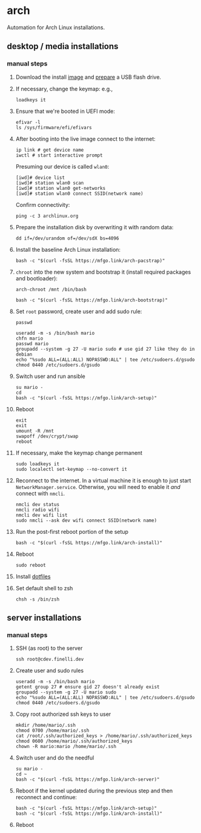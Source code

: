 # arch

Automation for Arch Linux installations.

## desktop / media installations

### manual steps

1. Download the install [image](https://www.archlinux.org/download/) and
[prepare](https://wiki.archlinux.org/index.php/USB_flash_installation_medium)
a USB flash drive.

2. If necessary, change the keymap: e.g.,

   ```shell
   loadkeys it
   ```

3. Ensure that we're booted in UEFI mode:

   ```shell
   efivar -l
   ls /sys/firmware/efi/efivars
   ```

4. After booting into the live image connect to the internet:

   ```shell
   ip link # get device name
   iwctl # start interactive prompt
   ```

   Presuming our device is called `wlan0`:

   ```
   [iwd]# device list
   [iwd]# station wlan0 scan
   [iwd]# station wlan0 get-networks
   [iwd]# station wlan0 connect SSID(network name)
   ```

   Confirm connectivity:

   ```shell
   ping -c 3 archlinux.org
   ```

5. Prepare the installation disk by overwriting it with random data:

   ```shell
   dd if=/dev/urandom of=/dev/sdX bs=4096
   ```

6. Install the baseline Arch Linux installation:

   ```shell
   bash -c "$(curl -fsSL https://mfgo.link/arch-pacstrap)"
   ```

7. `chroot` into the new system and bootstrap it (install required packages
   and bootloader):

   ```shell
   arch-chroot /mnt /bin/bash
   ```

   ```shell
   bash -c "$(curl -fsSL https://mfgo.link/arch-bootstrap)"
   ```

8. Set `root` password, create user and add sudo rule:

   ```shell
   passwd
   ```

   ```shell
   useradd -m -s /bin/bash mario
   chfn mario
   passwd mario
   groupadd --system -g 27 -U mario sudo # use gid 27 like they do in debian
   echo "%sudo ALL=(ALL:ALL) NOPASSWD:ALL" | tee /etc/sudoers.d/gsudo
   chmod 0440 /etc/sudoers.d/gsudo
   ```

9. Switch user and run ansible

   ```shell
   su mario -
   cd
   bash -c "$(curl -fsSL https://mfgo.link/arch-setup)"
   ```

10. Reboot

    ```shell
    exit
    exit
    umount -R /mnt
    swapoff /dev/crypt/swap
    reboot
    ```

11. If necessary, make the keymap change permanent

    ```shell
    sudo loadkeys it
    sudo localectl set-keymap --no-convert it
    ```

11. Reconnect to the internet. In a virtual machine it is enough to just
    start `NetworkManager.service`. Otherwise, you will need to enable it
    _and_ connect with `nmcli`.

    ```shell
    nmcli dev status
    nmcli radio wifi
    nmcli dev wifi list
    sudo nmcli --ask dev wifi connect SSID(network name)
    ```

12. Run the post-first reboot portion of the setup

    ```shell
    bash -c "$(curl -fsSL https://mfgo.link/arch-install)"
    ```

13. Reboot

    ```shell
    sudo reboot
    ```

14. Install [dotfiles](https://github.com/mfinelli/dotfiles)

15. Set default shell to zsh

    ```shell
    chsh -s /bin/zsh
    ```

## server installations

### manual steps

1. SSH (as root) to the server

   ```shell
   ssh root@cdev.finelli.dev
   ```

2. Create user and sudo rules

   ```shell
   useradd -m -s /bin/bash mario
   getent group 27 # ensure gid 27 doesn't already exist
   groupadd --system -g 27 -U mario sudo
   echo "%sudo ALL=(ALL:ALL) NOPASSWD:ALL" | tee /etc/sudoers.d/gsudo
   chmod 0440 /etc/sudoers.d/gsudo
   ```

3. Copy root authorized ssh keys to user

   ```shell
   mkdir /home/mario/.ssh
   chmod 0700 /home/mario/.ssh
   cat /root/.ssh/authorized_keys > /home/mario/.ssh/authorized_keys
   chmod 0600 /home/mario/.ssh/authorized_keys
   chown -R mario:mario /home/mario/.ssh
   ```

4. Switch user and do the needful

   ```shell
   su mario -
   cd ~
   bash -c "$(curl -fsSL https://mfgo.link/arch-server)"
   ```

5. Reboot if the kernel updated during the previous step and then reconnect
   and continue:

   ```shell
   bash -c "$(curl -fsSL https://mfgo.link/arch-setup)"
   bash -c "$(curl -fsSL https://mfgo.link/arch-install)"
   ```

6. Reboot
